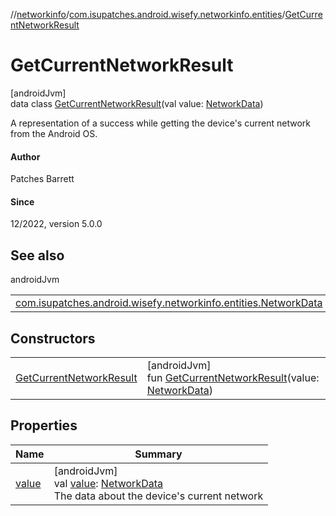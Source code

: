 //[networkinfo](../../../index.md)/[com.isupatches.android.wisefy.networkinfo.entities](../index.md)/[GetCurrentNetworkResult](index.md)

# GetCurrentNetworkResult

[androidJvm]\
data class [GetCurrentNetworkResult](index.md)(val value: [NetworkData](../-network-data/index.md))

A representation of a success while getting the device's current network from the Android OS.

#### Author

Patches Barrett

#### Since

12/2022, version 5.0.0

## See also

androidJvm

| | |
|---|---|
| [com.isupatches.android.wisefy.networkinfo.entities.NetworkData](../-network-data/index.md) |  |

## Constructors

| | |
|---|---|
| [GetCurrentNetworkResult](-get-current-network-result.md) | [androidJvm]<br>fun [GetCurrentNetworkResult](-get-current-network-result.md)(value: [NetworkData](../-network-data/index.md)) |

## Properties

| Name | Summary |
|---|---|
| [value](value.md) | [androidJvm]<br>val [value](value.md): [NetworkData](../-network-data/index.md)<br>The data about the device's current network |
